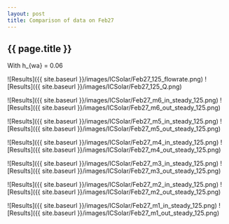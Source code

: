 ```yaml
---
layout: post
title: Comparison of data on Feb27
---
```

{{ page.title }}
-----------------
With h_{wa} = 0.06

![Results]({{ site.baseurl }}/images/ICSolar/Feb27_125_flowrate.png) ![Results]({{ site.baseurl }}/images/ICSolar/Feb27_125_Q.png)

![Results]({{ site.baseurl }}/images/ICSolar/Feb27_m6_in_steady_125.png) ![Results]({{ site.baseurl }}/images/ICSolar/Feb27_m6_out_steady_125.png)

![Results]({{ site.baseurl }}/images/ICSolar/Feb27_m5_in_steady_125.png) ![Results]({{ site.baseurl }}/images/ICSolar/Feb27_m5_out_steady_125.png)

![Results]({{ site.baseurl }}/images/ICSolar/Feb27_m4_in_steady_125.png) ![Results]({{ site.baseurl }}/images/ICSolar/Feb27_m4_out_steady_125.png)

![Results]({{ site.baseurl }}/images/ICSolar/Feb27_m3_in_steady_125.png) ![Results]({{ site.baseurl }}/images/ICSolar/Feb27_m3_out_steady_125.png)

![Results]({{ site.baseurl }}/images/ICSolar/Feb27_m2_in_steady_125.png) ![Results]({{ site.baseurl }}/images/ICSolar/Feb27_m2_out_steady_125.png)

![Results]({{ site.baseurl }}/images/ICSolar/Feb27_m1_in_steady_125.png) ![Results]({{ site.baseurl }}/images/ICSolar/Feb27_m1_out_steady_125.png)

